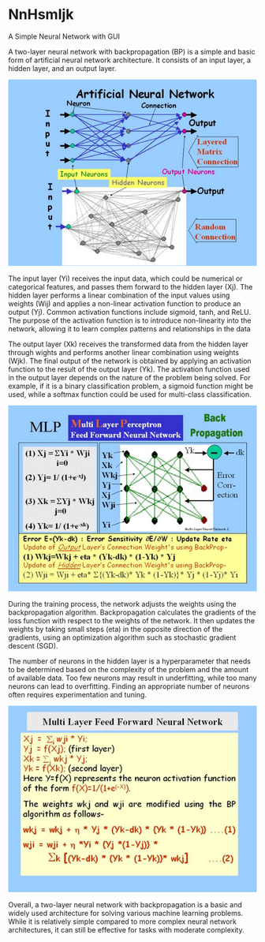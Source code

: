 # NnHsmIjk
A Simple Neural Network with GUI

A two-layer neural network with backpropagation (BP) is a simple and basic form of artificial neural network architecture. It consists of an input layer, a hidden layer, and an output layer.

<img src=Readme_files/image002.jpg>

The input layer (Yi) receives the input data, which could be numerical or categorical features, and passes them forward to the hidden layer (Xj). The hidden layer performs a linear combination of the input values using weights (Wij) and applies a non-linear activation function to produce an output (Yj). Common activation functions include sigmoid, tanh, and ReLU. The purpose of the activation function is to introduce non-linearity into the network, allowing it to learn complex patterns and relationships in the data

The output layer (Xk) receives the transformed data from the hidden layer through wights and performs another linear combination using weights (Wjk). The final output of the network is obtained by applying an activation function to the result of the output layer (Yk). The activation function used in the output layer depends on the nature of the problem being solved. For example, if it is a binary classification problem, a sigmoid function might be used, while a softmax function could be used for multi-class classification.

<img src=Readme_files/image004.jpg>

During the training process, the network adjusts the weights using the backpropagation algorithm. Backpropagation calculates the gradients of the loss function with respect to the weights of the network. It then updates the weights by taking small steps (eta) in the opposite direction of the gradients, using an optimization algorithm such as stochastic gradient descent (SGD).

The number of neurons in the hidden layer is a hyperparameter that needs to be determined based on the complexity of the problem and the amount of available data. Too few neurons may result in underfitting, while too many neurons can lead to overfitting. Finding an appropriate number of neurons often requires experimentation and tuning.

<img src=Readme_files/image006.jpg>

Overall, a two-layer neural network with backpropagation is a basic and widely used architecture for solving various machine learning problems. While it is relatively simple compared to more complex neural network architectures, it can still be effective for tasks with moderate complexity.

